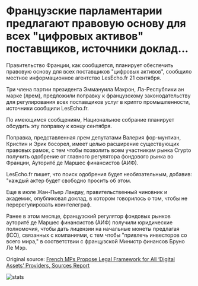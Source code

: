 # Французские парламентарии предлагают правовую основу для всех "цифровых активов" поставщиков, источники доклад...

Правительство Франции, как сообщается, планирует обеспечить правовую основу для всех поставщиков "цифровых активов", сообщило местное информационное агентство LesEcho.fr 21 сентября.

Три члена партии президента Эммануила Макрон, Ла-Республики ан марке (лрем), предложили поправку к французскому законодательству для регулирования всех поставщиков услуг в крипто промышленности, источники сообщили LesEcho.fr.

По имеющимся сообщениям, Национальное собрание планирует обсудить эту поправку к концу сентября.

Поправка, представленная лрем депутатами Валерия фор-мунтиан, Кристин и Эрик босорел, имеет целью расширение существующих правовых рамок, с тем чтобы позволить всем участникам рынка Crypto получить одобрение от главного регулятора фондового рынка во Франции, Ауторитé де Маршес финансистов (АИФ).

LesEcho.fr пишет, что поиск одобрения будет необязательным, добавив: "каждый актер будет свободно просить об этом.

Еще в июле Жан-Пьер Ландау, правительственный чиновник и академик, опубликовал доклад, в котором говорилось о том, чтобы не перерегулировать коинтелеграф.

Ранее в этом месяце, французский регулятор фондовых рынков ауторитé де Маршес финансистов (АИФ) получили юридические полномочия, чтобы дать лицензии на начальные монеты предлагая (ICO), связанных с компаниями, с тем чтобы "привлечь инвесторов со всего мира," в соответствии с французской Министр финансов Бруно Ле Мэр.

Original source: [French MPs Propose Legal Framework for All ‘Digital Assets’ Providers, Sources Report](https://cointelegraph.com/news/french-mps-propose-legal-framework-for-all-digital-assets-providers-sources-report)

![stats](https://c.statcounter.com/11760860/0/a89fa40b/1/ "stats")